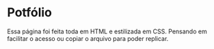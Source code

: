 <h1>Potfólio</h1>
Essa página foi feita toda em HTML e estilizada em CSS. 
Pensando em facilitar o acesso ou copiar o arquivo para poder replicar.

